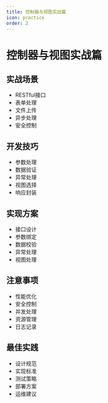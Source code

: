 ```yaml
---
title: 控制器与视图实战篇
icon: practice
order: 2
---
```


# 控制器与视图实战篇

## 实战场景
- RESTful接口
- 表单处理
- 文件上传
- 异步处理
- 安全控制

## 开发技巧
- 参数处理
- 数据验证
- 异常处理
- 视图选择
- 响应封装

## 实现方案
- 接口设计
- 参数绑定
- 数据校验
- 异常处理
- 视图处理

## 注意事项
- 性能优化
- 安全控制
- 并发处理
- 资源管理
- 日志记录

## 最佳实践
- 设计规范
- 实现标准
- 测试策略
- 部署方案
- 运维建议
